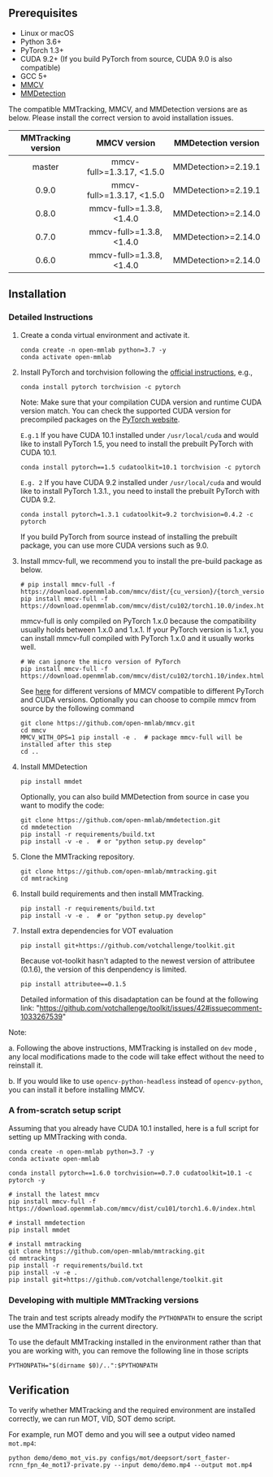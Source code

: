 ## Prerequisites

- Linux or macOS
- Python 3.6+
- PyTorch 1.3+
- CUDA 9.2+ (If you build PyTorch from source, CUDA 9.0 is also compatible)
- GCC 5+
- [MMCV](https://mmcv.readthedocs.io/en/latest/get_started/installation.html)
- [MMDetection](https://mmdetection.readthedocs.io/en/latest/get_started.html#installation)

The compatible MMTracking, MMCV, and MMDetection versions are as below. Please install the correct version to avoid installation issues.

|  MMTracking version |       MMCV version       |      MMDetection version      |
|:-------------------:|:------------------------:|:-----------------------------:|
|        master       | mmcv-full>=1.3.17, <1.5.0 |       MMDetection>=2.19.1     |
|        0.9.0        | mmcv-full>=1.3.17, <1.5.0 |       MMDetection>=2.19.1     |
|        0.8.0        | mmcv-full>=1.3.8, <1.4.0 |       MMDetection>=2.14.0     |
|        0.7.0        | mmcv-full>=1.3.8, <1.4.0 |       MMDetection>=2.14.0     |
|        0.6.0        | mmcv-full>=1.3.8, <1.4.0 |       MMDetection>=2.14.0     |

## Installation

### Detailed Instructions

1. Create a conda virtual environment and activate it.

    ```shell
    conda create -n open-mmlab python=3.7 -y
    conda activate open-mmlab
    ```

2. Install PyTorch and torchvision following the [official instructions](https://pytorch.org/), e.g.,

    ```shell
    conda install pytorch torchvision -c pytorch
    ```

    Note: Make sure that your compilation CUDA version and runtime CUDA version match.
    You can check the supported CUDA version for precompiled packages on the [PyTorch website](https://pytorch.org/).

    `E.g.1` If you have CUDA 10.1 installed under `/usr/local/cuda` and would like to install
    PyTorch 1.5, you need to install the prebuilt PyTorch with CUDA 10.1.

    ```shell
    conda install pytorch==1.5 cudatoolkit=10.1 torchvision -c pytorch
    ```

    `E.g. 2` If you have CUDA 9.2 installed under `/usr/local/cuda` and would like to install
    PyTorch 1.3.1., you need to install the prebuilt PyTorch with CUDA 9.2.

    ```shell
    conda install pytorch=1.3.1 cudatoolkit=9.2 torchvision=0.4.2 -c pytorch
    ```

    If you build PyTorch from source instead of installing the prebuilt package,
    you can use more CUDA versions such as 9.0.

3. Install mmcv-full, we recommend you to install the pre-build package as below.

    ```shell
    # pip install mmcv-full -f https://download.openmmlab.com/mmcv/dist/{cu_version}/{torch_version}/index.html
    pip install mmcv-full -f https://download.openmmlab.com/mmcv/dist/cu102/torch1.10.0/index.html
    ```

    mmcv-full is only compiled on PyTorch 1.x.0 because the compatibility usually holds between 1.x.0 and 1.x.1. If your PyTorch version is 1.x.1, you can install mmcv-full compiled with PyTorch 1.x.0 and it usually works well.

    ```
    # We can ignore the micro version of PyTorch
    pip install mmcv-full -f https://download.openmmlab.com/mmcv/dist/cu102/torch1.10/index.html
    ```

    See [here](https://mmcv.readthedocs.io/en/latest/get_started/installation.html) for different versions of MMCV compatible to different PyTorch and CUDA versions.
    Optionally you can choose to compile mmcv from source by the following command

    ```shell
    git clone https://github.com/open-mmlab/mmcv.git
    cd mmcv
    MMCV_WITH_OPS=1 pip install -e .  # package mmcv-full will be installed after this step
    cd ..
    ```

4. Install MMDetection

    ```shell
    pip install mmdet
    ```

    Optionally, you can also build MMDetection from source in case you want to modify the code:

    ```shell
    git clone https://github.com/open-mmlab/mmdetection.git
    cd mmdetection
    pip install -r requirements/build.txt
    pip install -v -e .  # or "python setup.py develop"
    ```

5. Clone the MMTracking repository.

    ```shell
    git clone https://github.com/open-mmlab/mmtracking.git
    cd mmtracking
    ```

6. Install build requirements and then install MMTracking.

    ```shell
    pip install -r requirements/build.txt
    pip install -v -e .  # or "python setup.py develop"
    ```

7. Install extra dependencies for VOT evaluation

    ```shell
    pip install git+https://github.com/votchallenge/toolkit.git
    ```

    Because vot-toolkit hasn't adapted to the newest version of attributee (0.1.6),
    the version of this denpendency is limited.

    ```shell
    pip install attributee==0.1.5
    ```

    Detailed information of this disadaptation can be found at the following link:
    "https://github.com/votchallenge/toolkit/issues/42#issuecomment-1033267539"

Note:

a. Following the above instructions, MMTracking is installed on `dev` mode
, any local modifications made to the code will take effect without the need to reinstall it.

b. If you would like to use `opencv-python-headless` instead of `opencv-python`,
you can install it before installing MMCV.

### A from-scratch setup script

Assuming that you already have CUDA 10.1 installed, here is a full script for setting up MMTracking with conda.

```shell
conda create -n open-mmlab python=3.7 -y
conda activate open-mmlab

conda install pytorch==1.6.0 torchvision==0.7.0 cudatoolkit=10.1 -c pytorch -y

# install the latest mmcv
pip install mmcv-full -f https://download.openmmlab.com/mmcv/dist/cu101/torch1.6.0/index.html

# install mmdetection
pip install mmdet

# install mmtracking
git clone https://github.com/open-mmlab/mmtracking.git
cd mmtracking
pip install -r requirements/build.txt
pip install -v -e .
pip install git+https://github.com/votchallenge/toolkit.git
```

### Developing with multiple MMTracking versions

The train and test scripts already modify the `PYTHONPATH` to ensure the script use the MMTracking in the current directory.

To use the default MMTracking installed in the environment rather than that you are working with, you can remove the following line in those scripts

```shell
PYTHONPATH="$(dirname $0)/..":$PYTHONPATH
```

## Verification

To verify whether MMTracking and the required environment are installed correctly, we can run MOT, VID, SOT demo script.

For example, run MOT demo and you will see a output video named `mot.mp4`:

```shell
python demo/demo_mot_vis.py configs/mot/deepsort/sort_faster-rcnn_fpn_4e_mot17-private.py --input demo/demo.mp4 --output mot.mp4
```

